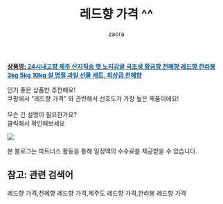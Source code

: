 ﻿---
layout: post
title:  "레드향 가격 ^^"
author: zacra
categories: [ 아이템 ]
tags: [레드향 가격,천혜향 레드향 가격,제주도 레드향 가격,한라봉 레드향 가격]
image: https://static.coupangcdn.com/image/vendor_inventory/39cc/37970b54fbe0bf1a3254962fb309e55d1f2524cd96f8fbb978a84b938411.jpg 
description: "쿠팡에서 레드향 가격 관련 키워드로 가장 고객 선호도가 높은 제품이랍니다."
rating: 4.5
---

<a href="https://link.coupang.com/re/AFFSDP?lptag=AF8407795&pageKey=2149800858&itemId=3650829855&vendorItemId=71636322789&traceid=V0-153-549a3c6ff372a6c9"><b>상품명: <font color='#01579B'>24시내고향 제주 산지직송 햇 노지감귤 극조생 황금향 천혜향 레드향 한라봉 3kg 5kg 10kg 설 명절 과일 선물 세트, 최상급 천혜향</font></b></a>

인기 좋은 상품만 추천해요!<br/>
쿠팡에서 "레드향 가격" 와 관련해서 선호도가 가장 높은 제품이에요!<br/><br/>
무슨 긴 설명이 필요한가요?  
클릭해서 확인해보세요


<a href="https://link.coupang.com/re/AFFSDP?lptag=AF8407795&pageKey=2149800858&itemId=3650829855&vendorItemId=71636322789&traceid=V0-153-549a3c6ff372a6c9"><img src="https://thumbnail9.coupangcdn.com/thumbnails/remote/q89/image/vendor_inventory/bd0c/83733d68bc83349c097ee25dea87a12bf186785b3ddbc0552b1881a2fffb.jpg"></a> 

본 블로그는 파트너스 활동을 통해 일정액의 수수료를 제공받을 수 있습니다.

## 참고: 관련 검색어    
레드향 가격,천혜향 레드향 가격,제주도 레드향 가격,한라봉 레드향 가격